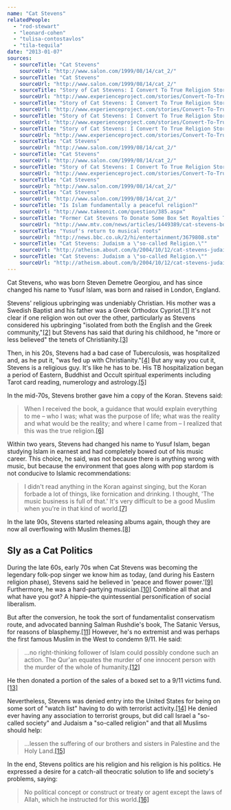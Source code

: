 ```yaml
---
name: "Cat Stevens"
relatedPeople:
  - "rod-stewart"
  - "leonard-cohen"
  - "tulisa-contostavlos"
  - "tila-tequila"
date: "2013-01-07"
sources:
  - sourceTitle: "Cat Stevens"
    sourceUrl: "http://www.salon.com/1999/08/14/cat_2/"
  - sourceTitle: "Cat Stevens"
    sourceUrl: "http://www.salon.com/1999/08/14/cat_2/"
  - sourceTitle: "Story of Cat Stevens: I Convert To True Religion Story & Experience"
    sourceUrl: "http://www.experienceproject.com/stories/Convert-To-True-Religion/143158"
  - sourceTitle: "Story of Cat Stevens: I Convert To True Religion Story & Experience"
    sourceUrl: "http://www.experienceproject.com/stories/Convert-To-True-Religion/143158"
  - sourceTitle: "Story of Cat Stevens: I Convert To True Religion Story & Experience"
    sourceUrl: "http://www.experienceproject.com/stories/Convert-To-True-Religion/143158"
  - sourceTitle: "Story of Cat Stevens: I Convert To True Religion Story & Experience"
    sourceUrl: "http://www.experienceproject.com/stories/Convert-To-True-Religion/143158"
  - sourceTitle: "Cat Stevens"
    sourceUrl: "http://www.salon.com/1999/08/14/cat_2/"
  - sourceTitle: "Cat Stevens"
    sourceUrl: "http://www.salon.com/1999/08/14/cat_2/"
  - sourceTitle: "Story of Cat Stevens: I Convert To True Religion Story & Experience"
    sourceUrl: "http://www.experienceproject.com/stories/Convert-To-True-Religion/143158"
  - sourceTitle: "Cat Stevens"
    sourceUrl: "http://www.salon.com/1999/08/14/cat_2/"
  - sourceTitle: "Cat Stevens"
    sourceUrl: "http://www.salon.com/1999/08/14/cat_2/"
  - sourceTitle: "Is Islam fundamentally a peaceful religion?"
    sourceUrl: "http://www.takeonit.com/question/385.aspx"
  - sourceTitle: "Former Cat Stevens To Donate Some Box Set Royalties To September 11 Fund"
    sourceUrl: "http://www.mtv.com/news/articles/1449389/cat-stevens-box-set-9-11-fund.jhtml"
  - sourceTitle: "Yusuf's return to musical roots"
    sourceUrl: "http://news.bbc.co.uk/2/hi/entertainment/3679808.stm"
  - sourceTitle: "Cat Stevens: Judaism a \"so-called Religion.\""
    sourceUrl: "http://atheism.about.com/b/2004/10/12/cat-stevens-judaism-a-so-called-religion.htm"
  - sourceTitle: "Cat Stevens: Judaism a \"so-called Religion.\""
    sourceUrl: "http://atheism.about.com/b/2004/10/12/cat-stevens-judaism-a-so-called-religion.htm"
---
```


Cat Stevens, who was born Steven Demetre Georgiou, and has since changed his name to Yusuf Islam, was born and raised in London, England.

Stevens' religious upbringing was undeniably Christian. His mother was a Swedish Baptist and his father was a Greek Orthodox Cypriot.<a class="source-citation" href="http://www.salon.com/1999/08/14/cat_2/" title="Cat Stevens">[1]</a> It's not clear if one religion won out over the other, particularly as Stevens considered his upbringing "isolated from both the English and the Greek community,"<a class="source-citation" href="http://www.salon.com/1999/08/14/cat_2/" title="Cat Stevens">[2]</a> but Stevens has said that during his childhood, he "more or less believed" the tenets of Christianity.<a class="source-citation" href="http://www.experienceproject.com/stories/Convert-To-True-Religion/143158" title="Story of Cat Stevens: I Convert To True Religion Story &amp; Experience">[3]</a>

Then, in his 20s, Stevens had a bad case of Tuberculosis, was hospitalized and, as he put it, "was fed up with Christianity."<a class="source-citation" href="http://www.experienceproject.com/stories/Convert-To-True-Religion/143158" title="Story of Cat Stevens: I Convert To True Religion Story &amp; Experience">[4]</a> But any way you cut it, Stevens is a religious guy. It's like he has to be. His TB hospitalization began a period of Eastern, Buddhist and Occult spiritual experiments including Tarot card reading, numerology and astrology.<a class="source-citation" href="http://www.experienceproject.com/stories/Convert-To-True-Religion/143158" title="Story of Cat Stevens: I Convert To True Religion Story &amp; Experience">[5]</a>

In the mid-70s, Stevens brother gave him a copy of the Koran. Stevens said:

>When I received the book, a guidance that would explain everything to me – who I was; what was the purpose of life; what was the reality and what would be the reality; and where I came from – I realized that this was the true religion.<a class="source-citation" href="http://www.experienceproject.com/stories/Convert-To-True-Religion/143158" title="Story of Cat Stevens: I Convert To True Religion Story &amp; Experience">[6]</a>

Within two years, Stevens had changed his name to Yusuf Islam, began studying Islam in earnest and had completely bowed out of his music career. This choice, he said, was not because there is anything wrong with music, but because the environment that goes along with pop stardom is not conducive to Islamic recommendations:

>I didn't read anything in the Koran against singing, but the Koran forbade a lot of things, like fornication and drinking. I thought, 'The music business is full of that.' It's very difficult to be a good Muslim when you're in that kind of world.<a class="source-citation" href="http://www.salon.com/1999/08/14/cat_2/" title="Cat Stevens">[7]</a>

In the late 90s, Stevens started releasing albums again, though they are now all overflowing with Muslim themes.<a class="source-citation" href="http://www.salon.com/1999/08/14/cat_2/" title="Cat Stevens">[8]</a>

## Sly as a Cat Politics

During the late 60s, early 70s when Cat Stevens was becoming the legendary folk-pop singer we know him as today, (and during his Eastern religion phase), Stevens said he believed in 'peace and flower power.'<a class="source-citation" href="http://www.experienceproject.com/stories/Convert-To-True-Religion/143158" title="Story of Cat Stevens: I Convert To True Religion Story &amp; Experience">[9]</a> Furthermore, he was a hard-partying musician.<a class="source-citation" href="http://www.salon.com/1999/08/14/cat_2/" title="Cat Stevens">[10]</a> Combine all that and what have you got? A hippie–the quintessential personification of social liberalism.

But after the conversion, he took the sort of fundamentalist conservatism route, and advocated banning Salman Rushdie's book, The Satanic Versus, for reasons of blasphemy.<a class="source-citation" href="http://www.salon.com/1999/08/14/cat_2/" title="Cat Stevens">[11]</a> However, he's no extremist and was perhaps the first famous Muslim in the West to condemn 9/11. He said:

>…no right-thinking follower of Islam could possibly condone such an action. The Qur'an equates the murder of one innocent person with the murder of the whole of humanity.<a class="source-citation" href="http://www.takeonit.com/question/385.aspx" title="Is Islam fundamentally a peaceful religion?">[12]</a>

He then donated a portion of the sales of a boxed set to a 9/11 victims fund.<a class="source-citation" href="http://www.mtv.com/news/articles/1449389/cat-stevens-box-set-9-11-fund.jhtml" title="Former Cat Stevens To Donate Some Box Set Royalties To September 11 Fund">[13]</a>

Nevertheless, Stevens was denied entry into the United States for being on some sort of "watch list" having to do with terrorist activity.<a class="source-citation" href="http://news.bbc.co.uk/2/hi/entertainment/3679808.stm" title="Yusuf&apos;s return to musical roots">[14]</a> He denied ever having any association to terrorist groups, but did call Israel a "so-called society" and Judaism a "so-called religion" and that all Muslims should help:

>…lessen the suffering of our brothers and sisters in Palestine and the Holy Land.<a class="source-citation" href="http://atheism.about.com/b/2004/10/12/cat-stevens-judaism-a-so-called-religion.htm" title="Cat Stevens: Judaism a &quot;so-called Religion.&quot;">[15]</a>

In the end, Stevens politics are his religion and his religion is his politics. He expressed a desire for a catch-all theocratic solution to life and society's problems, saying:

>No political concept or construct or treaty or agent except the laws of Allah, which he instructed for this world.<a class="source-citation" href="http://atheism.about.com/b/2004/10/12/cat-stevens-judaism-a-so-called-religion.htm" title="Cat Stevens: Judaism a &quot;so-called Religion.&quot;">[16]</a>